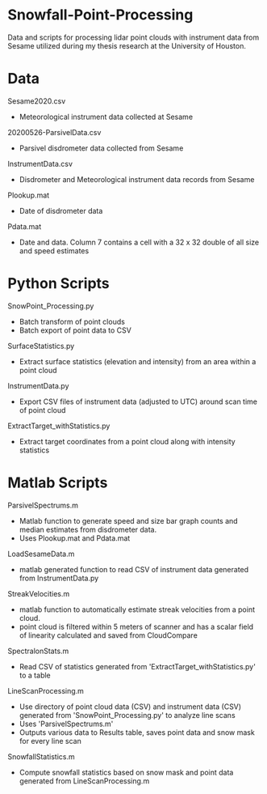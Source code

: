 # Snowfall-Point-Processing
Data and scripts for processing lidar point clouds with instrument data from Sesame utilized during my thesis research at the University of Houston.

# Data

Sesame2020.csv
- Meteorological instrument data collected at Sesame

20200526-ParsivelData.csv
- Parsivel disdrometer data collected from Sesame

InstrumentData.csv
- Disdrometer and Meteorological instrument data records from Sesame

Plookup.mat
- Date of disdrometer data

Pdata.mat
- Date and data. Column 7 contains a cell with a 32 x 32 double of all size and speed estimates

# Python Scripts

SnowPoint_Processing.py
- Batch transform of point clouds
- Batch export of point data to CSV

SurfaceStatistics.py
- Extract surface statistics (elevation and intensity) from an area within a point cloud

InstrumentData.py
- Export CSV files of instrument data (adjusted to UTC) around scan time of point cloud

ExtractTarget_withStatistics.py
- Extract target coordinates from a point cloud along with intensity statistics


# Matlab Scripts

ParsivelSpectrums.m
- Matlab function to generate speed and size bar graph counts and median estimates from disdrometer data. 
- Uses Plookup.mat and Pdata.mat 

LoadSesameData.m
- matlab generated function to read CSV of instrument data generated from InstrumentData.py

StreakVelocities.m
- matlab function to automatically estimate streak velocities from a point cloud.
- point cloud is filtered within 5 meters of scanner and has a scalar field of linearity calculated and saved from CloudCompare

SpectralonStats.m
- Read CSV of statistics generated from 'ExtractTarget_withStatistics.py' to a table

LineScanProcessing.m
- Use directory of point cloud data (CSV) and instrument data (CSV) generated from 'SnowPoint_Processing.py' to analyze line scans
- Uses 'ParsivelSpectrums.m'
- Outputs various data to Results table, saves point data and snow mask for every line scan

SnowfallStatistics.m
- Compute snowfall statistics based on snow mask and point data generated from LineScanProcessing.m
